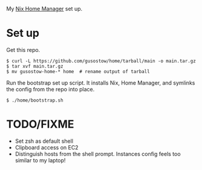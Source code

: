 My [Nix Home Manager](https://nixos.wiki/wiki/Home_Manager) set up.

# Set up

Get this repo.
```
$ curl -L https://github.com/gusostow/home/tarball/main -o main.tar.gz
$ tar xvf main.tar.gz
$ mv gusostow-home-* home  # rename output of tarball
```
Run the bootstrap set up script. It installs Nix, Home Manager, and symlinks the config from the repo into place.
```
$ ./home/bootstrap.sh
```

# TODO/FIXME

- Set zsh as default shell
- Clipboard access on EC2
- Distinguish hosts from the shell prompt. Instances config feels too similar to my laptop!
